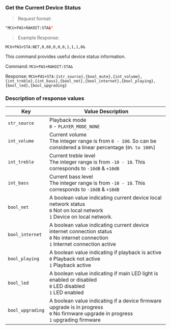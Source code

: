 ### Get the Current Device Status
> Request format:

```html
"MCU+PAS+RAKOIT:STA&"
```

> Example Response:

```plaintext
MCU+PAS+STA:NET,0,60,0,0,0,1,1,1,0&
```

This command provides useful device status information.  

Command: `MCU+PAS+RAKOIT:STA&`

Response: `MCU+PAS+STA:{str_source},{bool_mute},{int_volume},{int_treble},{int_bass},{bool_net},{bool_internet},{bool_playing},{bool_led},{bool_upgrading}`

### Description of response values

Key | Value Description
---|---
`str_source` | Playback mode<br>`0` - `PLAYER_MODE_NONE`
`int_volume` | Current volume<br>The integer range is from `0 - 100`. So can be considered a linear percentage (`0% to 100%`)
`int_treble` | Current treble level<br> The integer range is from `-10 - 10`.  This corresponds to `-10dB` & `+10dB`  
`int_bass` | Current bass level<br> The integer range is from `-10 - 10`.  This corresponds to `-10dB` & `+10dB`
`bool_net` | A boolean value indicating current device local network status<br>`0` Not on local network<br>`1` Device on local network.
`bool_internet` | A boolean value indicating current device internet connection status<br>`0` No internet connection<br>`1` Internet connection active  
`bool_playing` | A boolean value indicating if playback is active<br>`0` Playback not active<br>`1` Playback active 
`bool_led`  | A boolean value indicating if main LED light is enabled or disabled<br>`0` LED disabled<br>`1` LED enabled
`bool_upgrading`  | A boolean value indicating if a device firmware upgrade is in progress<br>`0` No firmware upgrade in progress<br>`1` upgrading firmware

